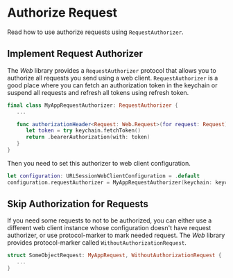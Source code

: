 # Authorize Request

Read how to use authorize requests using `RequestAuthorizer`.

## Implement Request Authorizer

The *Web* library provides a `RequestAuthorizer` protocol that allows you to authorize all
requests you send using a web client. `RequestAuthorizer` is a good place where you can fetch an
authorization token in the keychain or suspend all requests and refresh all tokens using refresh 
token. 

```swift
final class MyAppRequestAuthorizer: RequestAuthorizer {
   ...

   func authorizationHeader<Request: Web.Request>(for request: Request) async throws -> Header? {
      let token = try keychain.fetchToken()
      return .bearerAuthorization(with: token)
   }
}
```

Then you need to set this authorizer to web client configuration.

```swift
let configuration: URLSessionWebClientConfiguration = .default
configuration.requestAuthorizer = MyAppRequestAuthorizer(keychain: keychain)
```

## Skip Authorization for Requests

If you need some requests to not to be authorized, you can either use a different web client 
instance whose configuration doesn't have request authorizer, or use protocol-marker to mark 
needed request. The *Web* library provides protocol-marker called `WithoutAuthorizationRequest`.

```swift
struct SomeObjectRequest: MyAppRequest, WithoutAuthorizationRequest {
   ...
}
```
